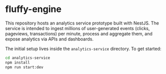 # fluffy-engine
This repository hosts an analytics service prototype built with NestJS. The service is intended to ingest millions of user-generated events (clicks, pageviews, transactions) per minute, process and aggregate them, and expose analytics via APIs and dashboards.

The initial setup lives inside the `analytics-service` directory. To get started:

```bash
cd analytics-service
npm install
npm run start:dev
```
